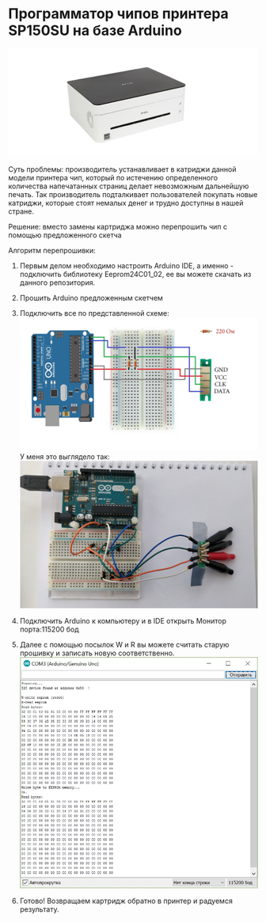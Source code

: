 # Программатор чипов принтера SP150SU на базе Arduino

![Image alt](https://github.com/ArtemAvanesov/Arduino-Printer-Programmer/raw/master/Изображения/printer.jpg)

Суть проблемы: производитель устанавливает в катриджи данной модели принтера чип, который по истечению определенного количества напечатанных страниц делает невозможным дальнейшую печать. Так производитель подталкивает пользователей покупать новые катриджи, которые стоят немалых денег и трудно доступны в нашей стране.

Решение: вместо замены картриджа можно перепрошить чип с помощью предложенного скетча

Алгоритм перепрошивки:
1) Первым делом необходимо настроить Arduino IDE, а именно - подключить библиотеку Eeprom24C01_02, ее вы можете скачать из данного репозитория.

2) Прошить Arduino предложенным скетчем

3) Подключить все по представленной схеме:
![Image alt](https://github.com/ArtemAvanesov/Arduino-Printer-Programmer/raw/master/Изображения/schema.jpg)
У меня это выглядело так:
![Image alt](https://github.com/ArtemAvanesov/Arduino-Printer-Programmer/raw/master/Изображения/real_schema.jpg)

4) Подключить Arduino к компьютеру и в IDE открыть Монитор порта:115200 бод

5) Далее с помощью посылок W и R вы можете считать старую прошивку и записать новую соответственно.
![Image alt](https://github.com/ArtemAvanesov/Arduino-Printer-Programmer/raw/master/Изображения/serial.jpg)

6) Готово! Возвращаем картридж обратно в принтер и радуемся результату.

